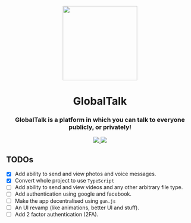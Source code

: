 <p align="center"><image src="https://github.com/Sai-Smaran/GlobalTalk/raw/master/assets/icon.png" width="200" height="200" /></p>
<h1 align="center">GlobalTalk</h1>

<h3 align="center">GlobalTalk is a platform in which you can talk to everyone publicly, or privately!</h4>

<p align="center"><a href="https://expo.dev/client" target="_blank">
<img src="https://img.shields.io/badge/Runs%20with%20Expo%20Go-000.svg?style=flat-square&logo=EXPO&labelColor=f3f3f3&logoColor=000" aria-label="Runs with Expo Go" />
</a>
<a href="https://github.com/prettier/prettier" target="_blank" >
<img src="https://img.shields.io/badge/code_style-prettier-ff69b4.svg?style=flat-square" aria-label="code style: prettier" />
</a>
</p>

## TODOs

- [x] Add ability to send and view photos and voice messages.
- [x] Convert whole project to use `TypeScript`
- [ ] Add ability to send and view videos and any other arbitrary file type.
- [ ] Add authentication using google and facebook.
- [ ] Make the app decentralised using `gun.js`
- [ ] An UI revamp (like animations, better UI and stuff).
- [ ] Add 2 factor authentication (2FA).
